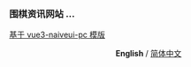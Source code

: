 ### 围棋资讯网站 ...

[基于 vue3-naiveui-pc 模版](https://github.com/ljt990218/vue3-naiveui-pc)

<p align='center'>
<b>English</b> / <a href="./README.zh-CN.md">简体中文</a>
</p>
